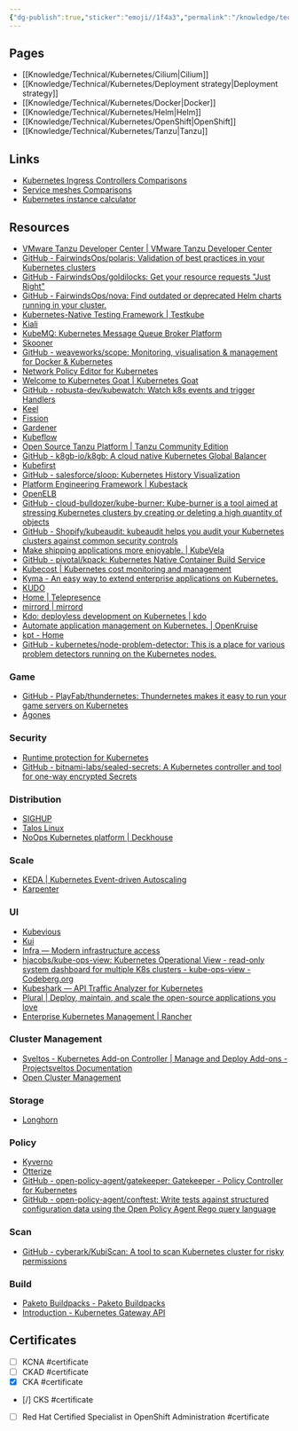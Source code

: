 ```yaml
---
{"dg-publish":true,"sticker":"emoji//1f4a3","permalink":"/knowledge/technical/kubernetes/kubernetes/","dgPassFrontmatter":true}
---
```


## Pages

- [[Knowledge/Technical/Kubernetes/Cilium\|Cilium]]
- [[Knowledge/Technical/Kubernetes/Deployment strategy\|Deployment strategy]]
- [[Knowledge/Technical/Kubernetes/Docker\|Docker]]
- [[Knowledge/Technical/Kubernetes/Helm\|Helm]]
- [[Knowledge/Technical/Kubernetes/OpenShift\|OpenShift]]
- [[Knowledge/Technical/Kubernetes/Tanzu\|Tanzu]]


## Links
- [Kubernetes Ingress Controllers Comparisons](https://docs.google.com/spreadsheets/d/191WWNpjJ2za6-nbG4ZoUMXMpUK8KlCIosvQB0f-oq3k/edit#gid=907731238)
- [Service meshes Comparisons](https://docs.google.com/spreadsheets/d/1Bxf8VW9n-YyHeBiKdXt6zytOgw2cQlsDnK1gLUvsZ4A/edit#gid=907731238)
- [Kubernetes instance calculator](https://learnk8s.io/kubernetes-instance-calculator)
## Resources
- [VMware Tanzu Developer Center | VMware Tanzu Developer Center](https://tanzu.vmware.com/developer/)
- [GitHub - FairwindsOps/polaris: Validation of best practices in your Kubernetes clusters](https://github.com/FairwindsOps/polaris)
- [GitHub - FairwindsOps/goldilocks: Get your resource requests "Just Right"](https://github.com/FairwindsOps/goldilocks)
- [GitHub - FairwindsOps/nova: Find outdated or deprecated Helm charts running in your cluster.](https://github.com/FairwindsOps/Nova)
- [Kubernetes-Native Testing Framework | Testkube](https://testkube.io/)
- [Kiali](https://kiali.io/)
- [KubeMQ: Kubernetes Message Queue Broker Platform](https://kubemq.io/)
- [Skooner](https://skooner.io/)
- [GitHub - weaveworks/scope: Monitoring, visualisation & management for Docker & Kubernetes](https://github.com/weaveworks/scope)
- [Network Policy Editor for Kubernetes](https://editor.networkpolicy.io/)
- [Welcome to Kubernetes Goat | Kubernetes Goat](https://madhuakula.com/kubernetes-goat/)
- [GitHub - robusta-dev/kubewatch: Watch k8s events and trigger Handlers](https://github.com/robusta-dev/kubewatch)
- [Keel](https://keel.sh/)
- [Fission](https://fission.io/)
- [Gardener](https://gardener.cloud/)
- [Kubeflow](https://www.kubeflow.org/)
- [Open Source Tanzu Platform | Tanzu Community Edition](https://tanzucommunityedition.io/)
- [GitHub - k8gb-io/k8gb: A cloud native Kubernetes Global Balancer](https://github.com/k8gb-io/k8gb)
- [Kubefirst](https://kubefirst.io/)
- [GitHub - salesforce/sloop: Kubernetes History Visualization](https://github.com/salesforce/sloop)
- [Platform Engineering Framework | Kubestack](https://www.kubestack.com/)
- [OpenELB](https://openelb.io/)
- [GitHub - cloud-bulldozer/kube-burner: Kube-burner is a tool aimed at stressing Kubernetes clusters by creating or deleting a high quantity of objects](https://github.com/cloud-bulldozer/kube-burner)
- [GitHub - Shopify/kubeaudit: kubeaudit helps you audit your Kubernetes clusters against common security controls](https://github.com/Shopify/kubeaudit)
- [Make shipping applications more enjoyable. | KubeVela](https://kubevela.io/)
- [GitHub - pivotal/kpack: Kubernetes Native Container Build Service](https://github.com/pivotal/kpack)
- [Kubecost | Kubernetes cost monitoring and management](https://www.kubecost.com/)
- [Kyma - An easy way to extend enterprise applications on Kubernetes.](https://kyma-project.io/)
- [KUDO](https://kudo.dev/)
- [Home | Telepresence](https://www.telepresence.io/)
- [mirrord | mirrord](https://mirrord.dev/)
- [Kdo: deployless development on Kubernetes | kdo](https://kdo.dev/)
- [Automate application management on Kubernetes. | OpenKruise](https://openkruise.io/)
- [kpt - Home](https://kpt.dev/)
- [GitHub - kubernetes/node-problem-detector: This is a place for various problem detectors running on the Kubernetes nodes.](https://github.com/kubernetes/node-problem-detector)
### Game
- [GitHub - PlayFab/thundernetes: Thundernetes makes it easy to run your game servers on Kubernetes](https://github.com/PlayFab/thundernetes)
- [Agones](https://agones.dev/site/)
### Security
- [Runtime protection for Kubernetes](https://kubearmor.io/)
- [GitHub - bitnami-labs/sealed-secrets: A Kubernetes controller and tool for one-way encrypted Secrets](https://github.com/bitnami-labs/sealed-secrets)
### Distribution
- [SIGHUP](https://sighup.io/)
- [Talos Linux](https://www.talos.dev/)
- [NoOps Kubernetes platform | Deckhouse](https://deckhouse.io/)
### Scale
- [KEDA | Kubernetes Event-driven Autoscaling](https://keda.sh/)
- [Karpenter](https://karpenter.sh/)
### UI
- [Kubevious](https://kubevious.io/)
- [Kui](https://kui.tools/)
- [Infra — Modern infrastructure access](https://infrahq.com/)
- [hjacobs/kube-ops-view: Kubernetes Operational View - read-only system dashboard for multiple K8s clusters - kube-ops-view - Codeberg.org](https://codeberg.org/hjacobs/kube-ops-view)
- [Kubeshark — API Traffic Analyzer for Kubernetes](https://kubeshark.co/)
- [Plural | Deploy, maintain, and scale the open-source applications you love](https://www.plural.sh/)
- [Enterprise Kubernetes Management | Rancher](https://www.rancher.com/)
### Cluster Management
- [Sveltos - Kubernetes Add-on Controller | Manage and Deploy Add-ons - Projectsveltos Documentation](https://projectsveltos.github.io/sveltos/)
- [Open Cluster Management](https://open-cluster-management.io/)
### Storage
- [Longhorn](https://longhorn.io/)
### Policy
- [Kyverno](https://kyverno.io/)
- [Otterize](https://otterize.com/)
- [GitHub - open-policy-agent/gatekeeper: Gatekeeper - Policy Controller for Kubernetes](https://github.com/open-policy-agent/gatekeeper)
- [GitHub - open-policy-agent/conftest: Write tests against structured configuration data using the Open Policy Agent Rego query language](https://github.com/open-policy-agent/conftest/)
### Scan
- [GitHub - cyberark/KubiScan: A tool to scan Kubernetes cluster for risky permissions](https://github.com/cyberark/KubiScan)
### Build
- [Paketo Buildpacks - Paketo Buildpacks](https://paketo.io/)
- [Introduction - Kubernetes Gateway API](https://gateway-api.sigs.k8s.io/)
## Certificates
- [ ] KCNA #certificate
- [ ] CKAD #certificate
- [x] CKA #certificate
- [/] CKS #certificate
- [ ] Red Hat Certified Specialist in OpenShift Administration #certificate
